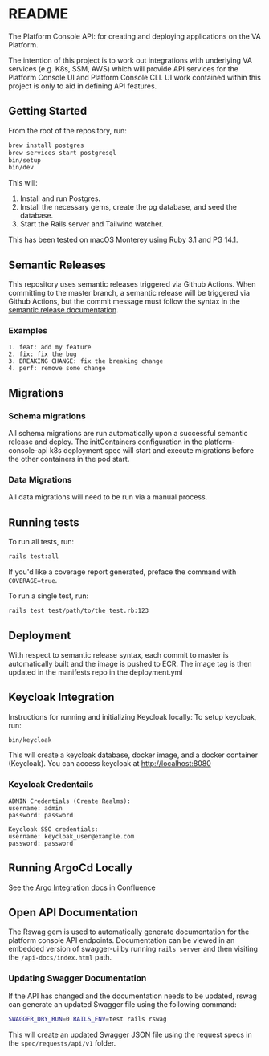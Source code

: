 # README

The Platform Console API: for creating and deploying applications on the VA Platform.

The intention of this project is to work out integrations with underlying VA services (e.g. K8s, SSM, AWS) which will provide API services for the Platform Console UI and Platform Console CLI. UI work contained within this project is only to aid in defining API features.

## Getting Started

From the root of the repository, run:

```bash
brew install postgres
brew services start postgresql
bin/setup
bin/dev
```

This will:

1. Install and run Postgres.
2. Install the necessary gems, create the pg database, and seed the database.
3. Start the Rails server and Tailwind watcher.

This has been tested on macOS Monterey using Ruby 3.1 and PG 14.1.

## Semantic Releases

This repository uses semantic releases triggered via Github Actions. When committing to the master branch, a semantic release will be triggered via Github Actions, but the commit message must follow the syntax in the [semantic release documentation](https://github.com/semantic-release/semantic-release#how-does-it-work).

### Examples

```text
1. feat: add my feature
2. fix: fix the bug
3. BREAKING CHANGE: fix the breaking change
4. perf: remove some change
```

## Migrations

### Schema migrations

All schema migrations are run automatically upon a successful semantic release and deploy. The initContainers configuration in the platform-console-api k8s deployment spec will start and execute migrations before the other containers in the pod start.

### Data Migrations

All data migrations will need to be run via a manual process.

## Running tests

To run all tests, run:

```bash
rails test:all
```

If you'd like a coverage report generated, preface the command with `COVERAGE=true`.

To run a single test, run:

```bash
rails test test/path/to/the_test.rb:123
```

## Deployment

With respect to semantic release syntax, each commit to master is automatically built and the image is pushed to ECR. The image tag is then updated in the manifests repo in the deployment.yml

## Keycloak Integration

Instructions for running and initializing Keycloak locally:
  To setup keycloak, run:

  ```bash
  bin/keycloak
  ```

  This will create a keycloak database, docker image, and a docker container (Keycloak).
  You can access keycloak at <http://localhost:8080>

### Keycloak Credentails
  
  ```text
  ADMIN Credentials (Create Realms):
  username: admin
  password: password
  ```

  ```text
  Keycloak SSO credentials:
  username: keycloak_user@example.com
  password: password
  ```

## Running ArgoCd Locally

See the [Argo Integration docs](https://vfs.atlassian.net/wiki/spaces/VI/pages/2121465877/Running+ArgoCd+Locally+for+platform-console-api) in Confluence

## Open API Documentation

The Rswag gem is used to automatically generate documentation for the platform console API endpoints. Documentation can be viewed in an embedded version of swagger-ui by running `rails server` and then visiting the `/api-docs/index.html` path.

### Updating Swagger Documentation

If the API has changed and the documentation needs to be updated, rswag can generate an updated Swagger file using the following command:

```bash
SWAGGER_DRY_RUN=0 RAILS_ENV=test rails rswag
```

This will create an updated Swagger JSON file using the request specs in the `spec/requests/api/v1` folder.
